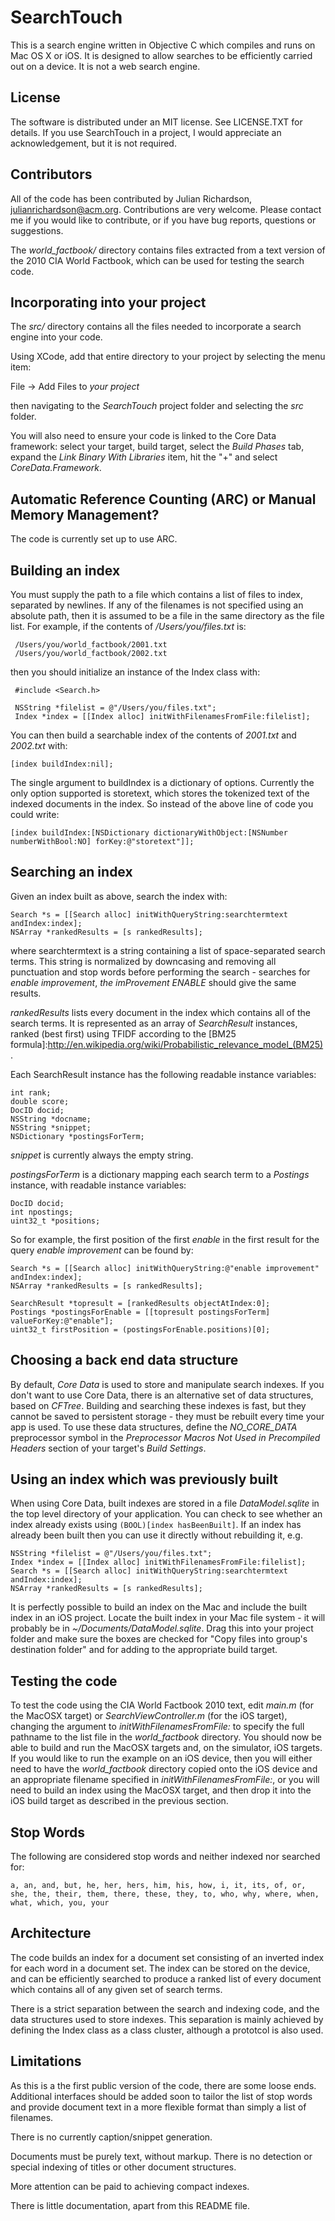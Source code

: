 # SearchTouch 

This is a search engine written in Objective C which compiles and runs
on Mac OS X or iOS. It is designed to allow searches to be efficiently
carried out on a device. It is not a web search engine.

## License

The software is distributed under an MIT license. See LICENSE.TXT for
details. If you use SearchTouch in a project, I would appreciate an
acknowledgement, but it is not required.

## Contributors

All of the code has been contributed by Julian Richardson,
julianrichardson@acm.org. Contributions are very welcome. Please contact
me if you would like to contribute, or if you have bug reports,
questions or suggestions.

The *world_factbook/* directory contains files extracted from a text version
of the 2010 CIA World Factbook, which can be used for testing the search code.

## Incorporating into your project

The *src/* directory contains all the files needed to incorporate a
search engine into your code.

Using XCode, add that entire directory to your project by selecting the menu item:

File -> Add Files to *your project*

then navigating to the *SearchTouch* project folder and selecting the *src* folder.

You will also need to ensure your code is linked to the Core Data
framework: select your target, build target, select the *Build Phases*
tab, expand the *Link Binary With Libraries* item, hit the "+" and
select *CoreData.Framework*.

## Automatic Reference Counting (ARC) or Manual Memory Management?
The code is currently set up to use ARC.

## Building an index

You must supply the path to a file which contains a list of files to
index, separated by newlines. If any of the filenames is not specified
using an absolute path, then it is assumed to be a file in the same
directory as the file list. For example, if the contents of
*/Users/you/files.txt* is:

     /Users/you/world_factbook/2001.txt
     /Users/you/world_factbook/2002.txt

then you should initialize an instance of the Index class with:

     #include <Search.h>

     NSString *filelist = @"/Users/you/files.txt";
     Index *index = [[Index alloc] initWithFilenamesFromFile:filelist];

You can then build a searchable index of the contents of *2001.txt* and
*2002.txt* with:

    [index buildIndex:nil];

The single argument to buildIndex is a dictionary of options. Currently the
only option supported is storetext, which stores the tokenized text of the
indexed documents in the index. So instead of the above line of code you
could write:

    [index buildIndex:[NSDictionary dictionaryWithObject:[NSNumber numberWithBool:NO] forKey:@"storetext"]];

## Searching an index

Given an index built as above, search the index with:

    Search *s = [[Search alloc] initWithQueryString:searchtermtext andIndex:index];
    NSArray *rankedResults = [s rankedResults];

where searchtermtext is a string containing a list of space-separated
search terms. This string is normalized by downcasing and removing all
punctuation and stop words before performing the search - searches for
*enable improvement*, *the imProvement ENABLE* should give the same
results.

*rankedResults* lists every document in the index which contains all of
the search terms. It is represented as an array of *SearchResult*
instances, ranked (best first) using TFIDF according to the [BM25
formula]:http://en.wikipedia.org/wiki/Probabilistic_relevance_model_(BM25).

Each SearchResult instance has the following readable instance variables:

    int rank;
    double score;
    DocID docid;
    NSString *docname;
    NSString *snippet;
    NSDictionary *postingsForTerm;

*snippet* is currently always the empty string.

*postingsForTerm* is a dictionary mapping each search term to a *Postings* instance, with readable instance variables:

    DocID docid;
    int npostings;
    uint32_t *positions;

So for example, the first position of the first *enable* in the first result for the query *enable improvement* can be found by:

    Search *s = [[Search alloc] initWithQueryString:@"enable improvement" andIndex:index];
    NSArray *rankedResults = [s rankedResults];

    SearchResult *topresult = [rankedResults objectAtIndex:0];
    Postings *postingsForEnable = [[topresult postingsForTerm] valueForKey:@"enable"];
    uint32_t firstPosition = (postingsForEnable.positions)[0];

## Choosing a back end data structure

By default, *Core Data* is used to store and manipulate search
indexes. If you don't want to use Core Data, there is an alternative set
of data structures, based on *CFTree*. Building and searching these
indexes is fast, but they cannot be saved to persistent storage - they
must be rebuilt every time your app is used. To use these data
structures, define the *NO_CORE_DATA* preprocessor symbol in the
*Preprocessor Macros Not Used in Precompiled Headers* section of your
target's *Build Settings*.

## Using an index which was previously built

When using Core Data, built indexes are stored in a file
*DataModel.sqlite* in the top level directory of your application. You
can check to see whether an index already exists using `(BOOL)[index
hasBeenBuilt]`. If an index has already been built then you can use it
directly without rebuilding it, e.g.

    NSString *filelist = @"/Users/you/files.txt";
    Index *index = [[Index alloc] initWithFilenamesFromFile:filelist];
    Search *s = [[Search alloc] initWithQueryString:searchtermtext andIndex:index];
    NSArray *rankedResults = [s rankedResults];

It is perfectly possible to build an index on the Mac and include the
built index in an iOS project. Locate the built index in your Mac file
system - it will probably be in *~/Documents/DataModel.sqlite*. Drag
this into your project folder and make sure the boxes are checked for
"Copy files into group's destination folder" and for adding to the
appropriate build target.

## Testing the code

To test the code using the CIA World Factbook 2010 text, edit *main.m*
(for the MacOSX target) or *SearchViewController.m* (for the iOS
target), changing the argument to *initWithFilenamesFromFile:* to
specify the full pathname to the list file in the *world_factbook*
directory. You should now be able to build and run the MacOSX targets
and, on the simulator, iOS targets. If you would like to run the example
on an iOS device, then you will either need to have the *world_factbook*
directory copied onto the iOS device and an appropriate filename
specified in *initWithFilenamesFromFile:*, or you will need to build an
index using the MacOSX target, and then drop it into the iOS build
target as described in the previous section.

## Stop Words

The following are considered stop words and neither indexed nor searched for: 

    a, an, and, but, he, her, hers, him, his, how, i, it, its, of, or, she, the, their, them, there, these, they, to, who, why, where, when, what, which, you, your

## Architecture

The code builds an index for a document set consisting of an inverted
index for each word in a document set. The index can be stored on the
device, and can be efficiently searched to produce a ranked list of
every document which contains all of any given set of search terms. 

There is a strict separation between the search and indexing code, and
the data structures used to store indexes. This separation is mainly
achieved by defining the Index class as a class cluster, although a
prototcol is also used. 

## Limitations

As this is a the first public version of the code, there are some loose
ends. Additional interfaces should be added soon to tailor the list of
stop words and provide document text in a more flexible format than
simply a list of filenames.

There is no currently caption/snippet generation.

Documents must be purely text, without markup. There is no detection or
special indexing of titles or other document structures. 

More attention can be paid to achieving compact indexes.

There is little documentation, apart from this README file.
